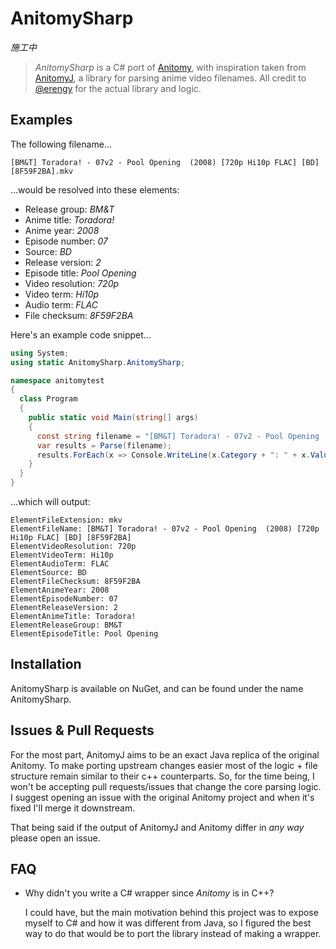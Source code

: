 # AnitomySharp

*施工中*

>*AnitomySharp* is a C# port of [Anitomy](https://github.com/erengy/anitomy), with inspiration taken from [AnitomyJ](https://github.com/Vorror/anitomyJ), a library for parsing anime video filenames. All credit to [@erengy](https://github.com/erengy) for the actual library and logic.

## Examples

The following filename...

    [BM&T] Toradora! - 07v2 - Pool Opening  (2008) [720p Hi10p FLAC] [BD] [8F59F2BA].mkv

...would be resolved into these elements:

- Release group: *BM&T*
- Anime title: *Toradora!*
- Anime year: *2008*
- Episode number: *07*
- Source: *BD*
- Release version: *2*
- Episode title: *Pool Opening*
- Video resolution: *720p*
- Video term: *Hi10p*
- Audio term: *FLAC*
- File checksum: *8F59F2BA*

Here's an example code snippet...

```csharp
using System;
using static AnitomySharp.AnitomySharp;

namespace anitomytest
{
  class Program
  {
    public static void Main(string[] args)
    {
      const string filename = "[BM&T] Toradora! - 07v2 - Pool Opening  (2008) [720p Hi10p FLAC] [BD] [8F59F2BA].mkv";
      var results = Parse(filename);
      results.ForEach(x => Console.WriteLine(x.Category + ": " + x.Value));
    }
  }
}
```

...which will output:

```
ElementFileExtension: mkv
ElementFileName: [BM&T] Toradora! - 07v2 - Pool Opening  (2008) [720p Hi10p FLAC] [BD] [8F59F2BA]
ElementVideoResolution: 720p
ElementVideoTerm: Hi10p
ElementAudioTerm: FLAC
ElementSource: BD
ElementFileChecksum: 8F59F2BA
ElementAnimeYear: 2008
ElementEpisodeNumber: 07
ElementReleaseVersion: 2
ElementAnimeTitle: Toradora!
ElementReleaseGroup: BM&T
ElementEpisodeTitle: Pool Opening
```
## Installation
AnitomySharp is available on NuGet, and can be found under the name AnitomySharp.


## Issues & Pull Requests

For the most part, AnitomyJ aims to be an exact Java replica of the original Anitomy. To make porting upstream changes easier most of the logic + file structure remain similar to their c++ counterparts. So, for the time being, I won't be accepting pull requests/issues that change the core parsing logic. I suggest opening an issue with the original Anitomy project and when it's fixed I'll merge it downstream.

That being said if the output of AnitomyJ and Anitomy differ in *any way* please open an issue.

## FAQ

- Why didn't you write a C# wrapper since *Anitomy* is in C++?

    I could have, but the main motivation behind this project was to expose myself to C# and how it was different from Java, so I figured the best way to do that would be to port the library instead of making a wrapper.
